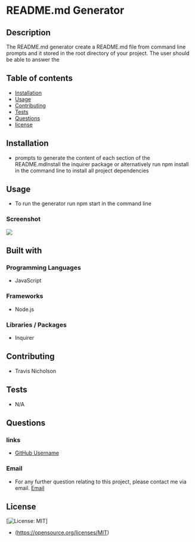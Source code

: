 # README.md Generator

## Description
The README.md generator create a README.md file from command line prompts and it stored in the root directory of your project. The user should be able to answer the 

## Table of contents
- [Installation](#Installation)
- [Usage](#Usage)
- [Contributing](#Contributing)
- [Tests](#Tests)
- [Questions](#Questions)
- [license](#license)

## Installation
- prompts to generate the content of each section of the README.mdInstall the inquirer package or alternatively run npm install in the command line to install all project dependencies

## Usage
- To run the generator run npm start in the command line

### Screenshot
![](./images/fireshot.png)

## Built with

### Programming Languages
- JavaScript

### Frameworks
- Node.js

### Libraries / Packages
- Inquirer

## Contributing
- Travis Nicholson

## Tests
- N/A

## Questions

### links
- [GitHub Username](https://github.com/Travisnicholson90)

### Email
- For any further question relating to this project, please contact me via email.
[Email](nicholson_travis@hotmail.com)

## License
[![License: MIT](https://img.shields.io/badge/License-MIT-yellow.svg)]
 - (https://opensource.org/licenses/MIT)